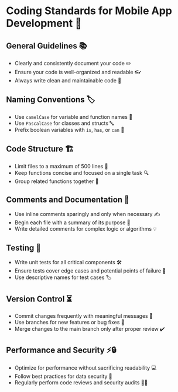 # Coding Standards for Mobile App Development 🚀

## General Guidelines 📚

- Clearly and consistently document your code ✏️
- Ensure your code is well-organized and readable 👓
- Always write clean and maintainable code 🧹

## Naming Conventions 🏷️

- Use `camelCase` for variable and function names 🐫
- Use `PascalCase` for classes and structs 🔤
- Prefix boolean variables with `is`, `has`, or `can` 🤔

## Code Structure 🏗️

- Limit files to a maximum of 500 lines 📏
- Keep functions concise and focused on a single task 🔍
- Group related functions together 🧩

## Comments and Documentation 📄

- Use inline comments sparingly and only when necessary ✍️
- Begin each file with a summary of its purpose 📜
- Write detailed comments for complex logic or algorithms 💡

## Testing 🧪

- Write unit tests for all critical components 🛠️
- Ensure tests cover edge cases and potential points of failure 🎯
- Use descriptive names for test cases 🏷️

## Version Control ⏳

- Commit changes frequently with meaningful messages 📝
- Use branches for new features or bug fixes 🌿
- Merge changes to the main branch only after proper review ✔️

## Performance and Security ⚡️🔒

- Optimize for performance without sacrificing readability 💻
- Follow best practices for data security 🔐
- Regularly perform code reviews and security audits 🕵️‍♀️